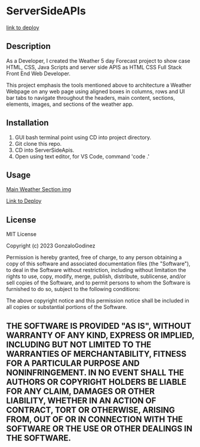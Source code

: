 # ServerSideAPIs
[link to deploy](https://gonzalogodinez.github.io/ServerSideAPIs/)

## Description
As a Developer, I created the Weather 5 day Forecast project to show case HTML, CSS, Java Scripts and server side APIS as HTML CSS Full Stack Front End Web Developer.

This project emphasis the tools mentioned above to architecture a Weather Webpage on any web page using aligned boxes in columns, rows and UI bar tabs to navigate throughout the headers, main content, sections, elements, images, and sections of the weather app. 


## Installation
1. GUI bash terminal point using CD into project directory.
2. Git clone this repo.
3. CD into ServerSideApis.
4. Open using text editor, for VS Code, command 'code .'

## Usage
[Main Weather Section img](./assets/5Day_Weather.png)

[Link to Deploy](https://gonzalogodinez.github.io/ServerSideAPIs/)

## License
MIT License

Copyright (c) 2023 GonzaloGodinez

Permission is hereby granted, free of charge, to any person obtaining a copy
of this software and associated documentation files (the "Software"), to deal
in the Software without restriction, including without limitation the rights
to use, copy, modify, merge, publish, distribute, sublicense, and/or sell
copies of the Software, and to permit persons to whom the Software is
furnished to do so, subject to the following conditions:

The above copyright notice and this permission notice shall be included in all
copies or substantial portions of the Software.

THE SOFTWARE IS PROVIDED "AS IS", WITHOUT WARRANTY OF ANY KIND, EXPRESS OR
IMPLIED, INCLUDING BUT NOT LIMITED TO THE WARRANTIES OF MERCHANTABILITY,
FITNESS FOR A PARTICULAR PURPOSE AND NONINFRINGEMENT. IN NO EVENT SHALL THE
AUTHORS OR COPYRIGHT HOLDERS BE LIABLE FOR ANY CLAIM, DAMAGES OR OTHER
LIABILITY, WHETHER IN AN ACTION OF CONTRACT, TORT OR OTHERWISE, ARISING FROM,
OUT OF OR IN CONNECTION WITH THE SOFTWARE OR THE USE OR OTHER DEALINGS IN THE
SOFTWARE.
---
